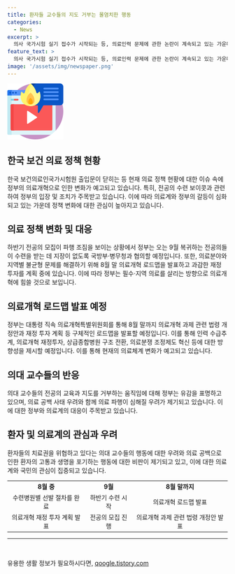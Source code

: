 ```yaml
---
title: 환자들 교수들의 지도 거부는 몰염치한 행동
categories:
  - News
excerpt: >
  의사 국가시험 실기 접수가 시작되는 등, 의료인력 문제에 관한 논란이 계속되고 있는 가운데 정부는 하반기 전공의 모집을 예정대로 진행하고, 수련을 받는 데 지장이 없도록 대책을 마련할 예정이라고 밝혔다. 이에 따라 8월 말에는 의료개혁 로드맵을 발표하고, 재정 투자를 확대할 방침이다. 하지만 의대 교수들의 전공의 지도 거부로 전공의 수요가 줄어들 우려도 제기되고 있다. 관계자들은 이러한 학풍에 대해 비판하고 있다.
feature_text: >
  의사 국가시험 실기 접수가 시작되는 등, 의료인력 문제에 관한 논란이 계속되고 있는 가운데 정부는 하반기 전공의 모집을 예정대로 진행하고, 수련을 받는 데 지장이 없도록 대책을 마련할 예정이라고 밝혔다. 이에 따라 8월 말에는 의료개혁 로드맵을 발표하고, 재정 투자를 확대할 방침이다. 하지만 의대 교수들의 전공의 지도 거부로 전공의 수요가 줄어들 우려도 제기되고 있다. 관계자들은 이러한 학풍에 대해 비판하고 있다.
image: '/assets/img/newspaper.png'
---
```


<p><img src="/assets/img/news.png" alt="rentncar 속보" /></p>

<h2 data-ke-size="size26">한국 보건 의료 정책 현황</h2>

<p data-ke-size="size16">한국 보건의료인국가시험원 출입문이 닫히는 등 현재 의료 정책 현황에 대한 이슈 속에 정부의 의료개혁으로 인한 변화가 예고되고 있습니다. 특히, 전공의 수련 보이콧과 관련하여 정부의 입장 및 조치가 주목받고 있습니다. 이에 따라 의료계와 정부의 갈등이 심화되고 있는 가운데 정책 변화에 대한 관심이 높아지고 있습니다.</p>

<h2 data-ke-size="size26">의료 정책 변화 및 대응</h2>

<p data-ke-size="size16">하반기 전공의 모집이 파행 조짐을 보이는 상황에서 정부는 오는 9월 복귀하는 전공의들이 수련을 받는 데 지장이 없도록 국방부·병무청과 협의할 예정입니다. 또한, 의료분야와 지역별 불균형 문제를 해결하기 위해 8월 말 의료개혁 로드맵을 발표하고 과감한 재정 투자를 계획 중에 있습니다. 이에 따라 정부는 필수·지역 의료를 살리는 방향으로 의료개혁에 힘쓸 것으로 보입니다.</p>

<h2 data-ke-size="size26">의료개혁 로드맵 발표 예정</h2>

<p data-ke-size="size16">정부는 대통령 직속 의료개혁특별위원회를 통해 8월 말까지 의료개혁 과제 관련 법령 개정안과 재정 투자 계획 등 구체적인 로드맵을 발표할 예정입니다. 이를 통해 인력 수급추계, 의료개혁 재정투자, 상급종합병원 구조 전환, 의료분쟁 조정제도 혁신 등에 대한 방향성을 제시할 예정입니다. 이를 통해 현재의 의료체계 변화가 예고되고 있습니다.</p>

<h2 data-ke-size="size26">의대 교수들의 반응</h2>

<p data-ke-size="size16">의대 교수들의 전공의 교육과 지도를 거부하는 움직임에 대해 정부는 유감을 표명하고 있으며, 의료 공백 사태 우려와 함께 의료 파행이 심해질 우려가 제기되고 있습니다. 이에 대한 정부와 의료계의 대응이 주목받고 있습니다.</p>

<h2 data-ke-size="size26">환자 및 의료계의 관심과 우려</h2>

<p data-ke-size="size16">환자들의 치료권을 위협하고 있다는 의대 교수들의 행동에 대한 우려와 의료 공백으로 인한 환자의 고통과 생명을 포기하는 행동에 대한 비판이 제기되고 있고, 이에 대한 의료계와 국민의 관심이 집중되고 있습니다.</p>

<table>
    <tbody>
        <tr>
            <td style="text-align: center; height: 17px;"><b>8월 중</b></td>
            <td style="text-align: center; height: 17px;"><b>9월</b></td>
            <td style="text-align: center; height: 17px;"><b>8월 말까지</b></td>
        </tr>
        <tr>
            <td style="text-align: center; height: 17px;">수련병원별 선발 절차를 완료</td>
            <td style="text-align: center; height: 17px;">하반기 수련 시작</td>
            <td style="text-align: center; height: 17px;">의료개혁 로드맵 발표</td>
        </tr>
        <tr>
            <td style="text-align: center; height: 17px;">의료개혁 재정 투자 계획 발표</td>
            <td style="text-align: center; height: 17px;">전공의 모집 진행</td>
            <td style="text-align: center; height: 17px;">의료개혁 과제 관련 법령 개정안 발표</td>
        </tr>
    </tbody>
</table>

<hr>

<p data-ke-size="size16">&nbsp;</p>
유용한 생활 정보가 필요하시다면, <a href="https://qoogle.tistory.com" rel="dofollow">qoogle.tistory.com</a>



